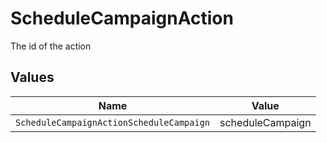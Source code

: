 # ScheduleCampaignAction

The id of the action


## Values

| Name                                     | Value                                    |
| ---------------------------------------- | ---------------------------------------- |
| `ScheduleCampaignActionScheduleCampaign` | scheduleCampaign                         |